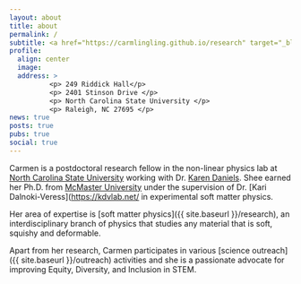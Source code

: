 ```yaml
---
layout: about
title: about
permalink: /
subtitle: <a href="https://carmlingling.github.io/research" target="_blank">Soft Matter Physicist</a> and <a href="https://carmlingling.github.io/outreach" target="_blank">science communicator</a>
profile:
  align: center
  image: 
  address: >
          <p> 249 Riddick Hall</p>
          <p> 2401 Stinson Drive </p>
          <p> North Carolina State University </p>
          <p> Raleigh, NC 27695 </p>
news: true
posts: true
pubs: true
social: true
---
```


Carmen is a postdoctoral research fellow in the non-linear physics lab
at [North Carolina State University](https://physics.sciences.ncsu.edu/) working
with Dr. [Karen Daniels](https://danielslab.physics.ncsu.edu/). Shee earned her Ph.D. from [McMaster University](http://www.physics.mcmaster.ca/) under the supervision of Dr. [Kari Dalnoki-Veress](https://kdvlab.net/ in experimental soft matter physics.

Her area of expertise is [soft matter physics]({{ site.baseurl }}/research), an interdisciplinary branch of physics that studies any material that is soft, squishy and deformable.


Apart from her research, Carmen participates in various [science outreach]({{ site.baseurl }}/outreach) activities and she is a passionate advocate for improving Equity, Diversity, and Inclusion in STEM.
